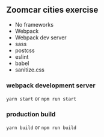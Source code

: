 ## Zoomcar cities exercise

- No frameworks
- Webpack
- Webpack dev server
- sass
- postcss
- eslint
- babel
- sanitize.css

### webpack development server

`yarn start` or `npm run start`

### production build

`yarn build` or `npm run build`

